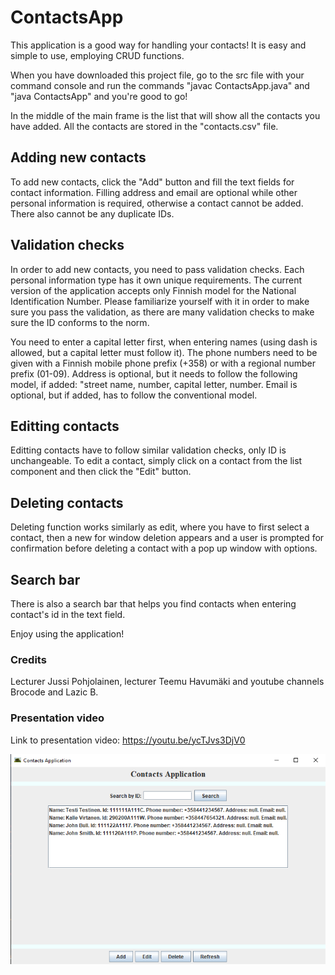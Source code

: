 # ContactsApp

This application is a good way for handling your contacts! It is easy and simple to use, employing CRUD functions.

When you have downloaded this project file, go to the src file with your command console and run the commands "javac ContactsApp.java" and "java ContactsApp" and you're good to go!

In the middle of the main frame is the list that will show all the contacts you have added. All the contacts are stored in the "contacts.csv" file.

## Adding new contacts
To add new contacts, click the "Add" button and fill the text fields for contact information. Filling address and email are optional while other personal information is required, otherwise a contact cannot be added. There also cannot be any duplicate IDs.

## Validation checks
In order to add new contacts, you need to pass validation checks. Each personal information type has it own unique requirements. The current version of the application accepts only Finnish model for the National Identification Number. Please familiarize yourself with it in order to make sure you pass the validation, as there are many validation checks to make sure the ID conforms to the norm. 

You need to enter a capital letter first, when entering names (using dash is allowed, but a capital letter must follow it). The phone numbers need to be given with a Finnish mobile phone prefix (+358) or with a regional number prefix (01-09). Address is optional, but it needs to follow the following model, if added: "street name, number, capital letter, number. Email is optional, but if added, has to follow the conventional model.

## Editting contacts
Editting contacts have to follow similar validation checks, only ID is unchangeable. To edit a contact, simply click on a contact from the list component and then click the "Edit" button.

## Deleting contacts
Deleting function works similarly as edit, where you have to first select a contact, then a new for window deletion appears and a user is prompted for confirmation before deleting a contact with a pop up window with options.

## Search bar
There is also a search bar that helps you find contacts when entering contact's id in the text field.

Enjoy using the application!

### Credits

Lecturer Jussi Pohjolainen, lecturer Teemu Havumäki and youtube channels Brocode and Lazic B.

### Presentation video
Link to presentation video: https://youtu.be/ycTJvs3DjV0

![App](/App.PNG)